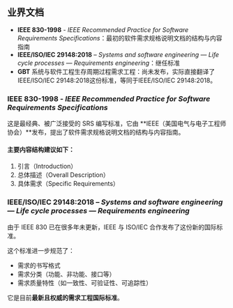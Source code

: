 ## 业界文档

- **IEEE 830-1998** - _IEEE Recommended Practice for Software Requirements Specifications_：最初的软件需求规格说明文档的结构与内容指南
- **IEEE/ISO/IEC 29148:2018** – _Systems and software engineering — Life cycle processes — Requirements engineering_：继任标准
- **GBT** 系统与软件工程生存周期过程需求工程：尚未发布，实际直接翻译了IEEE/ISO/IEC 29148:2018这份标准，等同于IEEE/ISO/IEC 29148:2018。

### **IEEE 830-1998** - _IEEE Recommended Practice for Software Requirements Specifications_

这是最经典、被广泛接受的 SRS 编写标准，它由 **IEEE（美国电气与电子工程师协会）**发布，提出了软件需求规格说明文档的结构与内容指南。

#### 主要内容结构建议如下：

1. 引言（Introduction）
2. 总体描述（Overall Description）
3. 具体需求（Specific Requirements）

### **IEEE/ISO/IEC 29148:2018** – _Systems and software engineering — Life cycle processes — Requirements engineering_

由于 IEEE 830 已在很多年未更新，IEEE 与 ISO/IEC 合作发布了这份新的国际标准。

这个标准进一步规范了：

- 需求的书写格式
- 需求分类（功能、非功能、接口等）
- 需求质量特性（如一致性、可验证性、可追踪性）

它是目前**最新且权威的需求工程国际标准**。